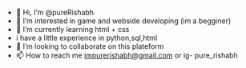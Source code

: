- 👋 Hi, I’m @pureRishabh 
- 👀 I’m interested in game and webside developing (im a begginer)
- 🌱 I’m currently learning html + css
- i have a little experience in python,sql,html
- 💞️ I’m looking to collaborate on this plateform
- 📫 How to reach me impurerishabh@gmail.com or ig- pure_rishabh

<!---
pureRishabh/pureRishabh is a ✨ special ✨ repository because its `README.md` (this file) appears on your GitHub profile.
You can click the Preview link to take a look at your changes.
--->
